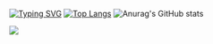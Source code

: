 [![Typing SVG](https://readme-typing-svg.demolab.com?font=Fira+Code&duration=1000&pause=1000&background=3591C400&width=435&lines=Hi%2C+%F0%9F%91%8B+I'm+yu%2C+a+front-end+engineer;%F0%9F%92%BB+SEer+in+NPU)](https://git.io/typing-svg)
[![Top Langs](https://github-readme-stats.vercel.app/api/top-langs/?username=anuraghazra&layout=donut-vertical)](https://github.com/anuraghazra/github-readme-stats)  ![Anurag's GitHub stats](https://github-readme-stats.vercel.app/api?username=anuraghazra&show_icons=true&theme=dracula)

![](https://cdn.jsdelivr.net/gh/zy-zy-oss/zy-zy-oss@main/assets/github-contribution-grid-snake.svg)
